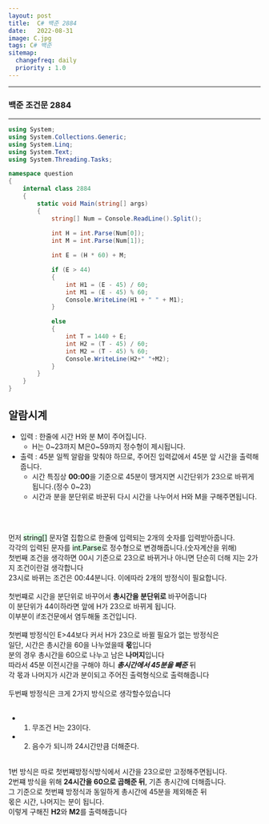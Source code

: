 ```yaml
---
layout: post
title:  C# 백준 2884
date:   2022-08-31
image: C.jpg
tags: C# 백준
sitemap:
  changefreq: daily
  priority : 1.0
---
```


---
### 백준 조건문 2884
---

```c#
using System;
using System.Collections.Generic;
using System.Linq;
using System.Text;
using System.Threading.Tasks;

namespace question
{
    internal class 2884
    {
        static void Main(string[] args)
        {
            string[] Num = Console.ReadLine().Split();
            
            int H = int.Parse(Num[0]);
            int M = int.Parse(Num[1]);

            int E = (H * 60) + M;

            if (E > 44)
            {
                int H1 = (E - 45) / 60;
                int M1 = (E - 45) % 60;
                Console.WriteLine(H1 + " " + M1);
            }

            else
            {
                int T = 1440 + E;
                int H2 = (T - 45) / 60;
                int M2 = (T - 45) % 60;
                Console.WriteLine(H2+" "+M2);
            }
        }
    }
}
```
## 알람시계
  - 입력 : 한줄에 시간 H와 분 M이 주어집니다.
    - H는 0~23까지 M은0~59까지 정수형이 제시됩니다.
  - 출력 : 45분 일찍 알람을 맞춰야 하므로, 주어진 입력값에서 45분 앞 시간을 출력해줍니다.<br>
    - 시간 특징상 **00:00**을 기준으로 45분이 땡겨지면 시간단위가 23으로 바뀌게 됩니다.(정수 0~23)
    - 시간과 분을 분단위로 바꾼뒤 다시 시간을 나누어서 H와 M을 구해주면됩니다.  
 <br>
 <br>

먼저 <mark style='background-color: #dcffe4'>string[]</mark> 문자열 집합으로 한줄에 입력되는 2개의 숫자를 입력받아줍니다.<br>
각각의 입력된 문자를 <mark style='background-color: #dcffe4'>int.Parse</mark>로 정수형으로 변경해줍니다.(숫자계산을 위해)<br>
첫번째 조건을 생각하면 00시 기준으로 23으로 바뀌거나 아니면 단순히 더해 지는 2가지 조건이란걸 생각합니다</br>
23시로 바뀌는 조건은 00:44분니다. 이에따라 2개의 방정식이 필요합니다.</br></br>
첫번쨰로 시간을 분단위로 바꾸어서 **총시간을 분단위로** 바꾸어줍니다</br>
이 분단위가 44이하라면 앞에 H가 23으로 바뀌게 됩니다.<br> 
이부분이 if조건문에서 염두해둘 조건입니다.<br>
<br>
첫번쨰 방정식인 E>44보다 커서 H가 23으로 바뀔 필요가 없는 방정식은<br>
일단, 시간은 총시간을 60을 나누었을때 **몫**입니다<br>
분의 경우 총시간을 60으로 나누고 남은 **나머지**입니다<br>
따라서 45분 이전시간을 구해야 하니 ***총시간에서 45분을 빼준*** 뒤<br>
각 몫과 나머지가 시간과 분이되고 주어진 출력형식으로 출력해줍니다<br> 
<br>
두번째 방정식은 크게 2가지 방식으로 생각할수있습니다<br>
<br>
  - 1. 무조건 H는 23이다.
  - 2. 음수가 되니까 24시간만큼 더해준다.
<br><br>

1번 방식은 따로 첫번쨰방정식방식에서 시간을 23으로만 고정해주면됩니다.<br>
2번쨰 방식을 위해 **24시간을 60으로 곱해준 뒤**, 기존 총시간에 더해줍니다.<br>
그 기준으로 첫번쨰 방정식과 동일하게 총시간에 45분을 제외해준 뒤<br>
몫은 시간, 나머지는 분이 됩니다.<br>
이렇게 구해진 **H2**와 **M2**를 출력해줍니다







 
